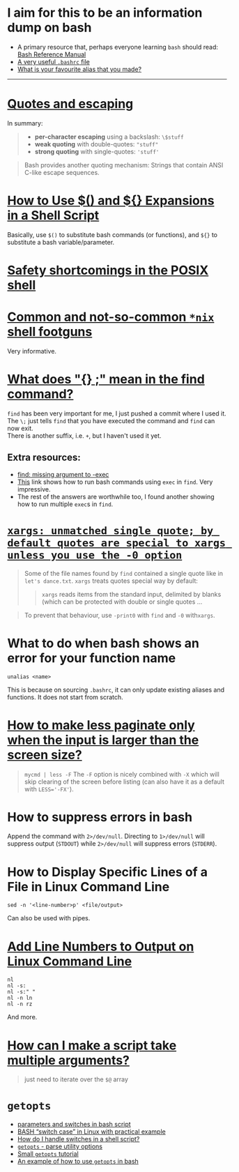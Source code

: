 # I aim for this to be an information dump on bash

- A primary resource that, perhaps everyone learning `bash` should read: [Bash Reference Manual](https://www.gnu.org/savannah-checkouts/gnu/bash/manual/bash)
- [A very useful `.bashrc` file](https://www.reddit.com/r/commandline/comments/9md3pp/a_very_useful_bashrc_file/)
- [What is your favourite alias that you made?](https://www.reddit.com/r/commandline/comments/pmtnwj/what_is_your_favorite_alias_that_you_made/)
---

# [Quotes and escaping](https://wiki.bash-hackers.org/syntax/quoting)

In summary:

> - **per-character escaping** using a backslash: `\$stuff`
> - **weak quoting** with double-quotes: `"stuff"`
> - **strong quoting** with single-quotes: `'stuff'`

> Bash provides another quoting mechanism: Strings that contain ANSI C-like escape sequences.

# [How to Use $() and ${} Expansions in a Shell Script](https://linuxhint.com/use_expansions_shell_script/)

Basically, use `$()` to substitute bash commands (or functions), and `${}` to substitute a bash variable/parameter.

# [Safety shortcomings in the POSIX shell](https://github.com/matu3ba/dotfiles_skeleton/blob/main/POSIXunsafe)

# [Common and not-so-common `*nix` shell footguns](https://an3223.github.io/blog/20210907_shelldonts.html)

Very informative.

# [What does "{} \;" mean in the find command?](https://askubuntu.com/questions/339015/what-does-mean-in-the-find-command)

`find` has been very important for me, I just pushed a commit where I used it. The `\;` just tells `find` that you have executed the command and `find` can now exit.\
There is another suffix, i.e. `+`, but I haven't used it yet.

## Extra resources:
- [find: missing argument to -exec](https://stackoverflow.com/questions/2961673/find-missing-argument-to-exec)
- [This](https://stackoverflow.com/a/2962015) link shows how to run bash commands using `exec` in `find`. Very impressive.
- The rest of the answers are worthwhile too, I found another showing how to run multiple `exec`s in `find`.

# [`xargs: unmatched single quote; by default quotes are special to xargs unless you use the -0 option`](https://www.reddit.com/r/bash/comments/pl1ukb/xargs_unmatched_single_quote_by_default_quotes/)

> Some of the file names found by `find` contained a single quote like in `let's dance.txt`. `xargs` treats quotes special way by default:
> > `xargs` reads items from the standard input, delimited by blanks (which can be protected with double or single quotes ...

> To prevent that behaviour, use `-print0` with `find` and `-0` with`xargs`.

# What to do when bash shows an error for your function name

`unalias <name>`

This is because on sourcing `.bashrc`, it can only update existing aliases and functions. It does not start from scratch.

# [How to make less paginate only when the input is larger than the screen size?](https://stackoverflow.com/questions/45221266/how-to-make-less-paginate-only-when-the-input-is-larger-than-the-screen-size)

> `mycmd | less -F`
> The `-F` option is nicely combined with `-X` which will skip clearing of the screen before listing (can also have it as a default with `LESS='-FX'`).

# How to suppress errors in bash

Append the command with `2>/dev/null`. Directing to `1>/dev/null` will suppress output (`STDOUT`) while `2>/dev/null` will suppress errors (`STDERR`).

# How to Display Specific Lines of a File in Linux Command Line

`sed -n '<line-number>p' <file/output>`

Can also be used with pipes.

# [Add Line Numbers to Output on Linux Command Line](https://www.putorius.net/nl-command-basic-usage.html)

`nl`  
`nl -s:`  
`nl -s:" "`  
`nl -n ln`  
`nl -n rz`

And more.

# [How can I make a script take multiple arguments?](https://unix.stackexchange.com/questions/198952/how-can-i-make-a-script-take-multiple-arguments)

> just need to iterate over the `$@` array

# `getopts`

- [parameters and switches in bash script](https://stackoverflow.com/questions/33760956/parameters-and-switches-in-bash-script#33761327)
- [BASH “switch case” in Linux with practical example](https://linuxcent.com/bash-switch-case-in-linux-with-practical-example/)
- [How do I handle switches in a shell script?](https://unix.stackexchange.com/questions/20975/how-do-i-handle-switches-in-a-shell-script)
- [`getopts` - parse utility options](https://pubs.opengroup.org/onlinepubs/9699919799/utilities/getopts.html)
- [Small `getopts` tutorial](https://wiki.bash-hackers.org/howto/getopts_tutorial)
- [An example of how to use `getopts` in bash](https://stackoverflow.com/questions/16483119/an-example-of-how-to-use-getopts-in-bash)
